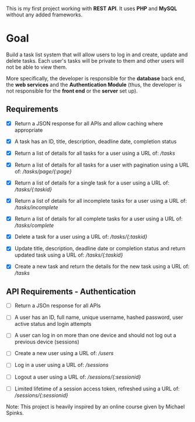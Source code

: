 This is my first project working with **REST API**. It uses **PHP** and **MySQL** without any added frameworks.



# Goal

Build a task list system that will allow users to log in and create, update and delete tasks. Each user's tasks will be private to them and other users will not be able to view them.

More specifically, the developer is responsible for the **database** back end, the **web services** and the **Authentication Module** (thus, the developer is not responsible for the **front end** or the **server** set up).



## Requirements

- [x] Return a JSON response for all APIs and allow caching where appropriate
- [x] A task has an ID, title, description, deadline date, completion status
- [x] Return a list of details for all tasks for a user using a URL of: */tasks*
- [x] Return a list of details for all tasks for a user with pagination using a URL of: */tasks/page/{:page}*
- [x] Return a list of details for a single task for a user using a URL of: */tasks/{:taskid}*
- [x] Return a list of details for all incomplete tasks for a user using a URL of: */tasks/incomplete*
- [x] Return a list of details for all complete tasks for a user using a URL of: */tasks/complete*
- [x] Delete a task for a user using a URL of: */tasks/{:taskid}*
- [x] Update title, description, deadline date or completion status and return updated task using a URL of: */tasks/{:taskid}*
- [x] Create a new task and return the details for the new task using a URL of: */tasks*



## API Requirements - Authentication

- [ ] Return a JSOn response for all APIs
- [ ] A user has an ID, full name, unique username, hashed password, user active status and login attempts
- [ ] A user can log in on more than one device and should not log out a previous device (sessions)
- [ ] Create a new user using a URL of: */users*
- [ ] Log in a user using a URL of: */sessions*
- [ ] Logout a user using a URL of: */sessions/{:sessionid}*
- [ ] Limited lifetime of a session access token, refreshed using a URL of: */sessions/{:sessionid}*



Note: This project is heavily inspired by an online course given by Michael Spinks.